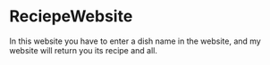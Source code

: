 # ReciepeWebsite
In this website you have to enter a dish name in the website, and my website will return you its recipe and all.
